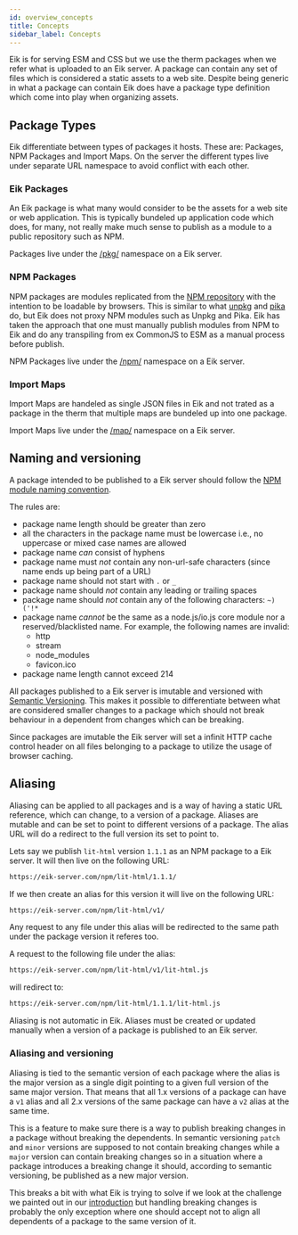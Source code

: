```yaml
---
id: overview_concepts
title: Concepts
sidebar_label: Concepts
---
```


Eik is for serving ESM and CSS but we use the therm packages when we refer what is uploaded to an Eik server. A package can contain any set of files which is considered a static assets to a web site. Despite being generic in what a package can contain Eik does have a package type definition which come into play when organizing assets.

## Package Types

Eik differentiate between types of packages it hosts. These are: Packages, NPM Packages and Import Maps. On the server the different types live under separate URL namespace to avoid conflict with each other. 

### Eik Packages

An Eik package is what many would consider to be the assets for a web site or web application. This is typically bundeled up application code which does, for many, not really make much sense to publish as a module to a public repository such as NPM.

Packages live under the [/pkg/](server_rest_api.md#packages) namespace on a Eik server.

### NPM Packages

NPM packages are modules replicated from the [NPM repository](https://www.npmjs.com/) with the intention to be loadable by browsers. This is similar to what [unpkg](https://unpkg.com/) and [pika](https://www.pika.dev/) do, but Eik does not proxy NPM modules such as Unpkg and Pika. Eik has taken the approach that one must manually publish modules from NPM to Eik and do any transpiling from ex CommonJS to ESM as a manual process before publish.

NPM Packages live under the [/npm/](server_rest_api.md#npm-packages) namespace on a Eik server.

### Import Maps

Import Maps are handeled as single JSON files in Eik and not trated as a package in the therm that multiple maps are bundeled up into one package. 

Import Maps live under the [/map/](server_rest_api.md#import-maps) namespace on a Eik server.

## Naming and versioning

A package intended to be published to a Eik server should follow the [NPM module naming convention](https://github.com/npm/validate-npm-package-name). 

The rules are:

- package name length should be greater than zero
- all the characters in the package name must be lowercase i.e., no uppercase or mixed case names are allowed
- package name *can* consist of hyphens
- package name must *not* contain any non-url-safe characters (since name ends up being part of a URL)
- package name should not start with `.` or `_`
- package name should *not* contain any leading or trailing spaces
- package name should *not* contain any of the following characters: `~)('!*`
- package name *cannot* be the same as a node.js/io.js core module nor a reserved/blacklisted name. For example, the following names are invalid:
    + http
    + stream
    + node_modules
    + favicon.ico
- package name length cannot exceed 214

All packages published to a Eik server is imutable and versioned with [Semantic Versioning](https://semver.org/). This makes it possible to differentiate between what are considered smaller changes to a package which should not break behaviour in a dependent from changes which can be breaking.

Since packages are imutable the Eik server will set a infinit HTTP cache control header on all files belonging to a package to utilize the usage of browser caching.

## Aliasing

Aliasing can be applied to all packages and is a way of having a static URL reference, which can change, to a version of a package. Aliases are mutable and can be set to point to different versions of a package. The alias URL will do a redirect to the full version its set to point to.

Lets say we publish `lit-html`  version `1.1.1`  as an NPM package to a Eik server. It will then live on the following URL:

```sh
https://eik-server.com/npm/lit-html/1.1.1/
```

If we then create an alias for this version it will live on the following URL:

```sh
https://eik-server.com/npm/lit-html/v1/
```

Any request to any file under this alias will be redirected to the same path under the package version it referes too.

A request to the following file under the alias:

```sh
https://eik-server.com/npm/lit-html/v1/lit-html.js
```

will redirect to:

```sh
https://eik-server.com/npm/lit-html/1.1.1/lit-html.js
```

Aliasing is not automatic in Eik. Aliases must be created or updated manually when a version of a package is published to an Eik server.

### Aliasing and versioning

Aliasing is tied to the semantic version of each package where the alias is the major version as a single digit pointing to a given full version of the same major version. That means that all 1.x versions of a package can have a `v1` alias and all 2.x versions of the same package can have a `v2` alias at the same time.

This is a feature to make sure there is a way to publish breaking changes in a package without breaking the dependents. In semantic versioning `patch` and `minor` versions are supposed to not contain breaking changes while a `major` version can contain breaking changes so in a situation where a package introduces a breaking change it should, according to semantic versioning, be published as a new major version.

This breaks a bit with what Eik is trying to solve if we look at the challenge we painted out in our [introduction](overview.md#introduction) but handling breaking changes is probably the only exception where one should accept not to align all dependents of a package to the same version of it.
